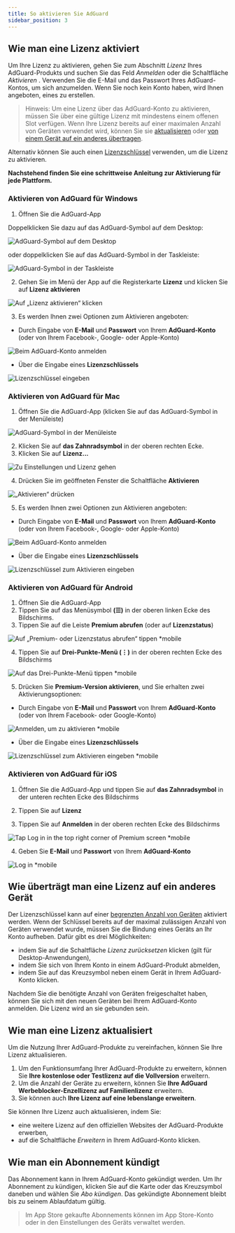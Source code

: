 ```yaml
---
title: So aktivieren Sie AdGuard
sidebar_position: 3
---
```


## Wie man eine Lizenz aktiviert

Um Ihre Lizenz zu aktivieren, gehen Sie zum Abschnitt *Lizenz* Ihres AdGuard-Produkts und suchen Sie das Feld *Anmelden* oder die Schaltfläche *Aktivieren* . Verwenden Sie die E-Mail und das Passwort Ihres AdGuard-Kontos, um sich anzumelden. Wenn Sie noch kein Konto haben, wird Ihnen angeboten, eines zu erstellen.

> Hinweis: Um eine Lizenz über das AdGuard-Konto zu aktivieren, müssen Sie über eine gültige Lizenz mit mindestens einem offenen Slot verfügen. Wenn Ihre Lizenz bereits auf einer maximalen Anzahl von Geräten verwendet wird, können Sie sie [aktualisieren](#how-to-upgrade-a-license) oder [von einem Gerät auf ein anderes übertragen](#how-to-transfer-a-license-to-another-device).

Alternativ können Sie auch einen [Lizenzschlüssel](../what-is#license-key) verwenden, um die Lizenz zu aktivieren.

**Nachstehend finden Sie eine schrittweise Anleitung zur Aktivierung für jede Plattform.**

### Aktivieren von AdGuard für Windows

1. Öffnen Sie die AdGuard-App

Doppelklicken Sie dazu auf das AdGuard-Symbol auf dem Desktop:

![AdGuard-Symbol auf dem Desktop](https://cdn.adtidy.org/public/Adguard/kb/newscreenshots/En/General/windowsEn.png)

oder doppelklicken Sie auf das AdGuard-Symbol in der Taskleiste:

![AdGuard-Symbol in der Taskleiste](https://cdn.adtidy.org/public/Adguard/kb/newscreenshots/En/General/windows2En.png)

2. Gehen Sie im Menü der App auf die Registerkarte **Lizenz** und klicken Sie auf **Lizenz aktivieren**

![Auf „Lizenz aktivieren“ klicken](https://cdn.adtidy.org/public/Adguard/kb/newscreenshots/En/General/windowslicense1en.png)

3. Es werden Ihnen zwei Optionen zum Aktivieren angeboten:

- Durch Eingabe von **E-Mail** und **Passwort** von Ihrem **AdGuard-Konto** (oder von Ihrem Facebook-, Google- oder Apple-Konto)

![Beim AdGuard-Konto anmelden](https://cdn.adtidy.org/public/Adguard/kb/newscreenshots/En/General/windowslicense2en.png)

- Über die Eingabe eines **Lizenzschlüssels**

![Lizenzschlüssel eingeben](https://cdn.adtidy.org/public/Adguard/kb/newscreenshots/En/General/windowslicense3en.png)

### Aktivieren von AdGuard für Mac

1. Öffnen Sie die AdGuard-App (klicken Sie auf das AdGuard-Symbol in der Menüleiste)

![AdGuard-Symbol in der Menüleiste](https://cdn.adguard.com/public/Adguard/kb/newscreenshots/Ja/General/mac1.png)

2. Klicken Sie auf **das Zahnradsymbol** in der oberen rechten Ecke.
3. Klicken Sie auf **Lizenz...**

![Zu Einstellungen und Lizenz gehen](https://cdn.adtidy.org/public/Adguard/kb/newscreenshots/En/General/macEn.png)

4. Drücken Sie im geöffneten Fenster die Schaltfläche **Aktivieren**

![„Aktivieren“ drücken](https://cdn.adtidy.org/public/Adguard/kb/newscreenshots/En/General/maclicenseen1.png)

5. Es werden Ihnen zwei Optionen zun Aktivieren angeboten:
- Durch Eingabe von **E-Mail** und **Passwort** von Ihrem **AdGuard-Konto** (oder von Ihrem Facebook-, Google- oder Apple-Konto)

![Beim AdGuard-Konto anmelden](https://cdn.adtidy.org/public/Adguard/kb/newscreenshots/En/General/maclicenseen2.png)

- Über die Eingabe eines **Lizenzschlüssels**

![Lizenzschlüssel zum Aktivieren eingeben](https://cdn.adtidy.org/public/Adguard/kb/newscreenshots/En/General/maclicenseen3.png)

### Aktivieren von AdGuard für Android

1. Öffnen Sie die AdGuard-App
2. Tippen Sie auf das Menüsymbol **(☰)** in der oberen linken Ecke des Bildschirms.
3. Tippen Sie auf die Leiste **Premium abrufen** (oder auf **Lizenzstatus**)

![Auf „Premium- oder Lizenzstatus abrufen“ tippen *mobile](https://cdn.adtidy.org/public/Adguard/kb/newscreenshots/En/General/androidlicense1en.png)

4. Tippen Sie auf **Drei-Punkte-Menü (⋮)** in der oberen rechten Ecke des Bildschirms

![Auf das Drei-Punkte-Menü tippen *mobile](https://cdn.adtidy.org/public/Adguard/kb/newscreenshots/En/General/android2En.png)

5. Drücken Sie **Premium-Version aktivieren**, und Sie erhalten zwei Aktivierungsoptionen:

- Durch Eingabe von **E-Mail** und **Passwort** von Ihrem **AdGuard-Konto** (oder von Ihrem Facebook- oder Google-Konto)

![Anmelden, um zu aktivieren  *mobile](https://cdn.adtidy.org/public/Adguard/kb/newscreenshots/En/General/androidlicense2en.png)

- Über die Eingabe eines **Lizenzschlüssels**

![Lizenzschlüssel zum Aktivieren eingeben *mobile](https://cdn.adtidy.org/public/Adguard/kb/newscreenshots/En/General/androidlicense3en.png)

### Aktivieren von AdGuard für iOS

1. Öffnen Sie die AdGuard-App und tippen Sie auf **das Zahnradsymbol** in der unteren rechten Ecke des Bildschirms

2. Tippen Sie auf **Lizenz**

3. Tippen Sie auf **Anmelden** in der oberen rechten Ecke des Bildschirms

![Tap Log in in the top right corner of Premium screen *mobile](https://cdn.adtidy.org/content/kb/ad_blocker/iOS/ioslicense1en.png)

4. Geben Sie **E-Mail** und **Passwort** von Ihrem **AdGuard-Konto**

![Log in *mobile](https://cdn.adtidy.org/content/kb/ad_blocker/iOS/ioslicense2en.png)

## Wie überträgt man eine Lizenz auf ein anderes Gerät

Der Lizenzschlüssel kann auf einer [begrenzten Anzahl von Geräten](../what-is#devices) aktiviert werden. Wenn der Schlüssel bereits auf der maximal zulässigen Anzahl von Geräten verwendet wurde, müssen Sie die Bindung eines Geräts an Ihr Konto aufheben. Dafür gibt es drei Möglichkeiten:
* indem Sie auf die Schaltfläche *Lizenz zurücksetzen* klicken (gilt für Desktop-Anwendungen),
* indem Sie sich von Ihrem Konto in einem AdGuard-Produkt abmelden,
* indem Sie auf das Kreuzsymbol neben einem Gerät in Ihrem AdGuard-Konto klicken.

Nachdem Sie die benötigte Anzahl von Geräten freigeschaltet haben, können Sie sich mit den neuen Geräten bei Ihrem AdGuard-Konto anmelden. Die Lizenz wird an sie gebunden sein.

## Wie man eine Lizenz aktualisiert

Um die Nutzung Ihrer AdGuard-Produkte zu vereinfachen, können Sie Ihre Lizenz aktualisieren.

1. Um den Funktionsumfang Ihrer AdGuard-Produkte zu erweitern, können Sie **Ihre kostenlose oder Testlizenz auf die Vollversion** erweitern.
2. Um die Anzahl der Geräte zu erweitern, können Sie **Ihre AdGuard Werbeblocker-Enzellizenz auf Familienlizenz** erweitern.
3. Sie können auch **Ihre Lizenz auf eine lebenslange erweitern**.

Sie können Ihre Lizenz auch aktualisieren, indem Sie:
* eine weitere Lizenz auf den offiziellen Websites der AdGuard-Produkte erwerben,
* auf die Schaltfläche *Erweitern* in Ihrem AdGuard-Konto klicken.

## Wie man ein Abonnement kündigt

Das Abonnement kann in Ihrem AdGuard-Konto gekündigt werden. Um Ihr Abonnement zu kündigen, klicken Sie auf die Karte oder das Kreuzsymbol daneben und wählen Sie *Abo kündigen*. Das gekündigte Abonnement bleibt bis zu seinem Ablaufdatum gültig.

> Im App Store gekaufte Abonnements können im App Store-Konto oder in den Einstellungen des Geräts verwaltet werden.
